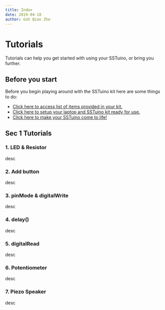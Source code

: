 ```yaml
---
title: Index
date: 2019-04-18
author: Goh Qian Zhe
---
```

# Tutorials

Tutorials can help you get started with using your SSTuino, or bring you further.

## Before you start

Before you begin playing around with the SSTuino kit here are some things to do:

* [Click here to access list of items provided in your kit.](https://d3lta-v.github.io/SSTuino/tutorials/partsList.html)
* [Click here to setup your laptop and SSTuino kit ready for use.](https://d3lta-v.github.io/SSTuino/tutorials/gettingStarted.html)
* [Click here to make your SSTuino come to life!](https://d3lta-v.github.io/SSTuino/tutorials/helloWorld.html)

## Sec 1 Tutorials

### 1. LED & Resistor

desc

### 2. Add button

desc

### 3. pinMode & digitalWrite

desc

### 4. delay()

desc

### 5. digitalRead

desc

### 6. Potentiometer

desc

### 7. Piezo Speaker

desc